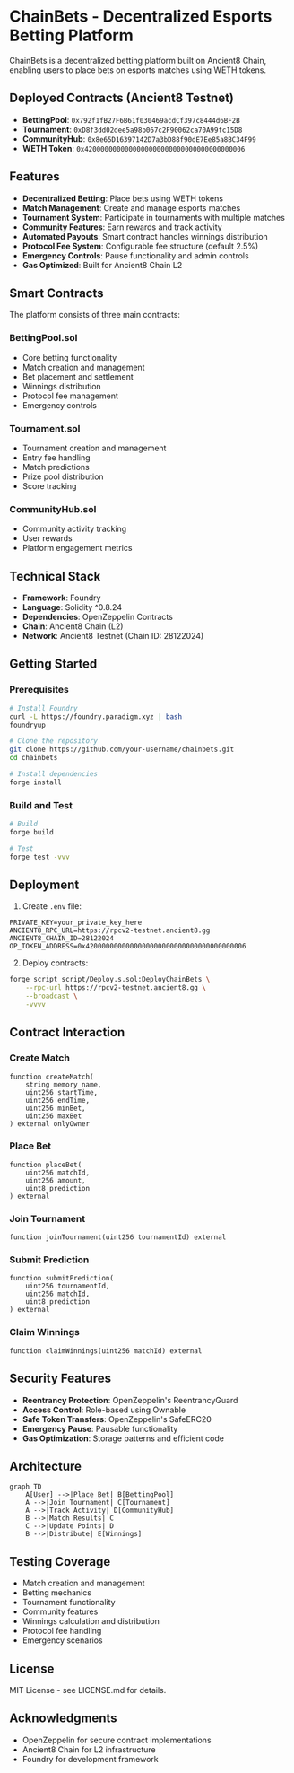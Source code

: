 # ChainBets - Decentralized Esports Betting Platform

ChainBets is a decentralized betting platform built on Ancient8 Chain, enabling users to place bets on esports matches using WETH tokens.

## Deployed Contracts (Ancient8 Testnet)

- **BettingPool**: `0x792f1fB27F6B61f030469acdCf397c8444d6BF2B`
- **Tournament**: `0xD8f3dd02dee5a98b067c2F90062ca70A99fc15D8`
- **CommunityHub**: `0x8e65D16397142D7a3bD88f90dE7Ee85a8BC34F99`
- **WETH Token**: `0x4200000000000000000000000000000000000006`

## Features

- **Decentralized Betting**: Place bets using WETH tokens
- **Match Management**: Create and manage esports matches
- **Tournament System**: Participate in tournaments with multiple matches
- **Community Features**: Earn rewards and track activity
- **Automated Payouts**: Smart contract handles winnings distribution
- **Protocol Fee System**: Configurable fee structure (default 2.5%)
- **Emergency Controls**: Pause functionality and admin controls
- **Gas Optimized**: Built for Ancient8 Chain L2

## Smart Contracts

The platform consists of three main contracts:

### BettingPool.sol
- Core betting functionality
- Match creation and management
- Bet placement and settlement
- Winnings distribution
- Protocol fee management
- Emergency controls

### Tournament.sol
- Tournament creation and management
- Entry fee handling
- Match predictions
- Prize pool distribution
- Score tracking

### CommunityHub.sol
- Community activity tracking
- User rewards
- Platform engagement metrics

## Technical Stack

- **Framework**: Foundry
- **Language**: Solidity ^0.8.24
- **Dependencies**: OpenZeppelin Contracts
- **Chain**: Ancient8 Chain (L2)
- **Network**: Ancient8 Testnet (Chain ID: 28122024)

## Getting Started

### Prerequisites

```bash
# Install Foundry
curl -L https://foundry.paradigm.xyz | bash
foundryup

# Clone the repository
git clone https://github.com/your-username/chainbets.git
cd chainbets

# Install dependencies
forge install
```

### Build and Test

```bash
# Build
forge build

# Test
forge test -vvv
```

## Deployment

1. Create `.env` file:
```env
PRIVATE_KEY=your_private_key_here
ANCIENT8_RPC_URL=https://rpcv2-testnet.ancient8.gg
ANCIENT8_CHAIN_ID=28122024
OP_TOKEN_ADDRESS=0x4200000000000000000000000000000000000006
```

2. Deploy contracts:
```bash
forge script script/Deploy.s.sol:DeployChainBets \
    --rpc-url https://rpcv2-testnet.ancient8.gg \
    --broadcast \
    -vvvv
```

## Contract Interaction

### Create Match
```solidity
function createMatch(
    string memory name,
    uint256 startTime,
    uint256 endTime,
    uint256 minBet,
    uint256 maxBet
) external onlyOwner
```

### Place Bet
```solidity
function placeBet(
    uint256 matchId,
    uint256 amount,
    uint8 prediction
) external
```

### Join Tournament
```solidity
function joinTournament(uint256 tournamentId) external
```

### Submit Prediction
```solidity
function submitPrediction(
    uint256 tournamentId,
    uint256 matchId,
    uint8 prediction
) external
```

### Claim Winnings
```solidity
function claimWinnings(uint256 matchId) external
```

## Security Features

- **Reentrancy Protection**: OpenZeppelin's ReentrancyGuard
- **Access Control**: Role-based using Ownable
- **Safe Token Transfers**: OpenZeppelin's SafeERC20
- **Emergency Pause**: Pausable functionality
- **Gas Optimization**: Storage patterns and efficient code

## Architecture

```mermaid
graph TD
    A[User] -->|Place Bet| B[BettingPool]
    A -->|Join Tournament| C[Tournament]
    A -->|Track Activity| D[CommunityHub]
    B -->|Match Results| C
    C -->|Update Points| D
    B -->|Distribute| E[Winnings]
```

## Testing Coverage

- Match creation and management
- Betting mechanics
- Tournament functionality
- Community features
- Winnings calculation and distribution
- Protocol fee handling
- Emergency scenarios

## License

MIT License - see LICENSE.md for details.

## Acknowledgments

- OpenZeppelin for secure contract implementations
- Ancient8 Chain for L2 infrastructure
- Foundry for development framework
